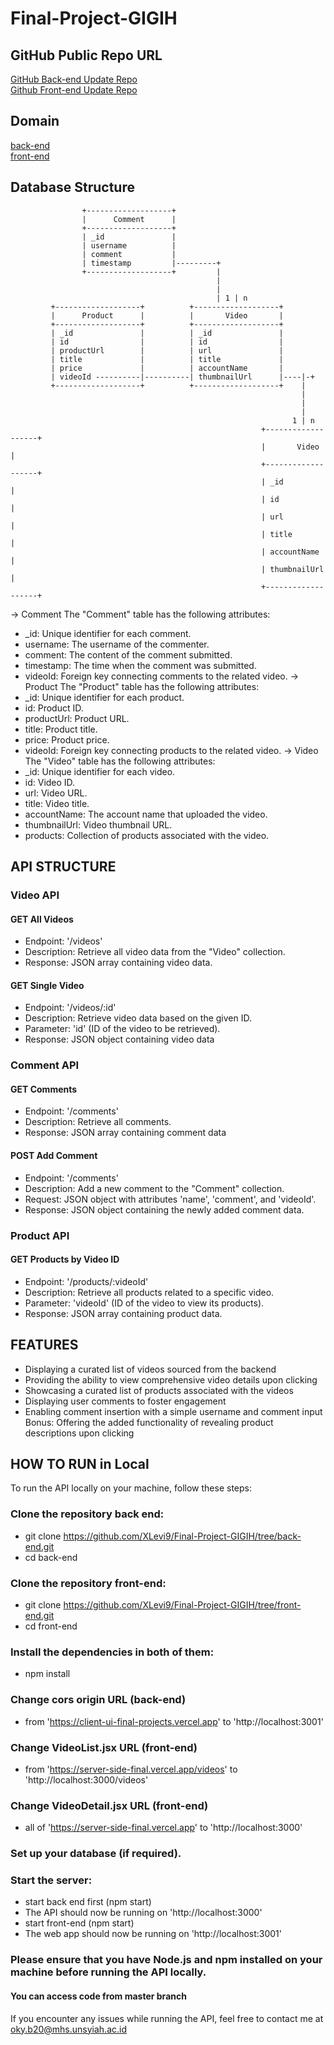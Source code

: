 # Final-Project-GIGIH

## GitHub Public Repo URL
[GitHub Back-end Update Repo](https://github.com/XLevi9/Final-Project-GIGIH/tree/back-end) <br>
[Github Front-end Update Repo](https://github.com/XLevi9/Final-Project-GIGIH/tree/front-end)

## Domain
[back-end](https://server-side-final.vercel.app/) <br>
[front-end](https://final-project-tokopedia-play.vercel.app/)

## Database Structure
                    +-------------------+
                    |      Comment      |
                    +-------------------+
                    | _id               |
                    | username          |
                    | comment           |
                    | timestamp         |---------+
                    +-------------------+         |
                                                  |
                                                  |
                                                  | 1 | n
             +-------------------+          +-------------------+
             |      Product      |          |       Video       |
             +-------------------+          +-------------------+
             | _id               |          | _id               |
             | id                |          | id                |
             | productUrl        |          | url               |
             | title             |          | title             |
             | price             |          | accountName       |
             | videoId ----------|----------| thumbnailUrl      |----|-+
             +-------------------+          +-------------------+    |
                                                                     |
                                                                     |
                                                                     |
                                                                   1 | n
                                                            +-------------------+
                                                            |       Video       |
                                                            +-------------------+
                                                            | _id               |
                                                            | id                |
                                                            | url               |
                                                            | title             |
                                                            | accountName       |
                                                            | thumbnailUrl      |
                                                            +-------------------+

-> Comment
The "Comment" table has the following attributes:
- _id: Unique identifier for each comment.
- username: The username of the commenter.
- comment: The content of the comment submitted.
- timestamp: The time when the comment was submitted.
- videoId: Foreign key connecting comments to the related video.
-> Product
The "Product" table has the following attributes:
- _id: Unique identifier for each product.
- id: Product ID.
- productUrl: Product URL.
- title: Product title.
- price: Product price.
- videoId: Foreign key connecting products to the related video.
-> Video
The "Video" table has the following attributes:
- _id: Unique identifier for each video.
- id: Video ID.
- url: Video URL.
- title: Video title.
- accountName: The account name that uploaded the video.
- thumbnailUrl: Video thumbnail URL.
- products: Collection of products associated with the video.


## API STRUCTURE 
### Video API
#### GET All Videos
- Endpoint: '/videos'
- Description: Retrieve all video data from the "Video" collection.
- Response: JSON array containing video data.

#### GET Single Video
- Endpoint: '/videos/:id'
- Description: Retrieve video data based on the given ID.
- Parameter: 'id' (ID of the video to be retrieved).
- Response: JSON object containing video data

### Comment API
#### GET Comments
- Endpoint: '/comments'
- Description: Retrieve all comments.
- Response: JSON array containing comment data

#### POST Add Comment
- Endpoint: '/comments'
- Description: Add a new comment to the "Comment" collection.
- Request: JSON object with attributes 'name', 'comment', and 'videoId'.
- Response: JSON object containing the newly added comment data.

### Product API
#### GET Products by Video ID
- Endpoint: '/products/:videoId'
- Description: Retrieve all products related to a specific video.
- Parameter: 'videoId' (ID of the video to view its products).
- Response: JSON array containing product data.

## FEATURES
- Displaying a curated list of videos sourced from the backend
- Providing the ability to view comprehensive video details upon clicking
- Showcasing a curated list of products associated with the videos
- Displaying user comments to foster engagement
- Enabling comment insertion with a simple username and comment input
Bonus: Offering the added functionality of revealing product descriptions upon clicking

## HOW TO RUN in Local
To run the API locally on your machine, follow these steps:

### Clone the repository back end:
- git clone https://github.com/XLevi9/Final-Project-GIGIH/tree/back-end.git
- cd back-end

### Clone the repository front-end:
- git clone https://github.com/XLevi9/Final-Project-GIGIH/tree/front-end.git
- cd front-end

### Install the dependencies in both of them:
- npm install
### Change cors origin URL (back-end)
- from 'https://client-ui-final-projects.vercel.app' to 'http://localhost:3001'
### Change VideoList.jsx URL (front-end)
- from 'https://server-side-final.vercel.app/videos' to 'http://localhost:3000/videos'
### Change VideoDetail.jsx URL (front-end)
- all of 'https://server-side-final.vercel.app' to 'http://localhost:3000'
### Set up your database (if required).
### Start the server:
- start back end first (npm start)
- The API should now be running on 'http://localhost:3000'
- start front-end (npm start)
- The web app should now be running on 'http://localhost:3001'
### Please ensure that you have Node.js and npm installed on your machine before running the API locally.

#### You can access code from master branch
If you encounter any issues while running the API, feel free to contact me at 
oky.b20@mhs.unsyiah.ac.id
